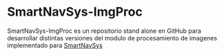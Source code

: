 # SmartNavSys-ImgProc

SmartNavSys-ImgProc es un repositorio stand alone en GitHub para desarrollar distintas versiones del modulo de procesamiento de imagenes implementado para [SmartNavSys](https://github.com/kuhiu/SmartNavSys-ImgProc)
